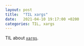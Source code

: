 ```yaml
---
layout: post
title:  "TIL xargs"
date:   2021-04-10 19:17:00 +0200
categories: TIL, xargs
---
```

TIL about [`xargs`](https://en.wikipedia.org/wiki/Xargs).
